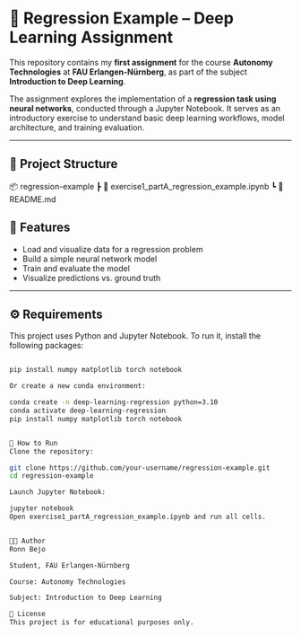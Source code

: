 # 🧠 Regression Example – Deep Learning Assignment

This repository contains my **first assignment** for the course **Autonomy Technologies** at **FAU Erlangen-Nürnberg**, as part of the subject **Introduction to Deep Learning**.

The assignment explores the implementation of a **regression task using neural networks**, conducted through a Jupyter Notebook. It serves as an introductory exercise to understand basic deep learning workflows, model architecture, and training evaluation.

---

## 📁 Project Structure

📦 regression-example
┣ 📓 exercise1_partA_regression_example.ipynb
┗ 📄 README.md

## 📌 Features

- Load and visualize data for a regression problem  
- Build a simple neural network model  
- Train and evaluate the model  
- Visualize predictions vs. ground truth

---

## ⚙️ Requirements

This project uses Python and Jupyter Notebook. To run it, install the following packages:

```bash

pip install numpy matplotlib torch notebook

Or create a new conda environment:

conda create -n deep-learning-regression python=3.10
conda activate deep-learning-regression
pip install numpy matplotlib torch notebook


🚀 How to Run
Clone the repository:

git clone https://github.com/your-username/regression-example.git
cd regression-example

Launch Jupyter Notebook:

jupyter notebook
Open exercise1_partA_regression_example.ipynb and run all cells.


🧑‍🎓 Author
Ronn Bejo

Student, FAU Erlangen-Nürnberg

Course: Autonomy Technologies

Subject: Introduction to Deep Learning

📄 License
This project is for educational purposes only.


